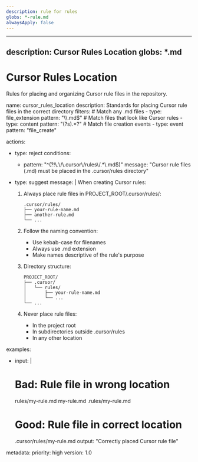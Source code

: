 ```yaml
---
description: rule for rules
globs: *-rule.md
alwaysApply: false
---
```

---
description: Cursor Rules Location
globs: *.md
---
# Cursor Rules Location

Rules for placing and organizing Cursor rule files in the repository.

<rule>
name: cursor_rules_location
description: Standards for placing Cursor rule files in the correct directory
filters:
  # Match any .md files
  - type: file_extension
    pattern: "\\.md$"
  # Match files that look like Cursor rules
  - type: content
    pattern: "(?s)<rule>.*?</rule>"
  # Match file creation events
  - type: event
    pattern: "file_create"

actions:
  - type: reject
    conditions:
      - pattern: "^(?!\\.\\/\\.cursor\\/rules\\/.*\\.md$)"
        message: "Cursor rule files (.md) must be placed in the .cursor/rules directory"

  - type: suggest
    message: |
      When creating Cursor rules:

      1. Always place rule files in PROJECT_ROOT/.cursor/rules/:
         ```
         .cursor/rules/
         ├── your-rule-name.md
         ├── another-rule.md
         └── ...
         ```

      2. Follow the naming convention:
         - Use kebab-case for filenames
         - Always use .md extension
         - Make names descriptive of the rule's purpose

      3. Directory structure:
         ```
         PROJECT_ROOT/
         ├── .cursor/
         │   └── rules/
         │       ├── your-rule-name.md
         │       └── ...
         └── ...
         ```

      4. Never place rule files:
         - In the project root
         - In subdirectories outside .cursor/rules
         - In any other location

examples:
  - input: |
      # Bad: Rule file in wrong location
      rules/my-rule.md
      my-rule.md
      .rules/my-rule.md

      # Good: Rule file in correct location
      .cursor/rules/my-rule.md
    output: "Correctly placed Cursor rule file"

metadata:
  priority: high
  version: 1.0
</rule>
